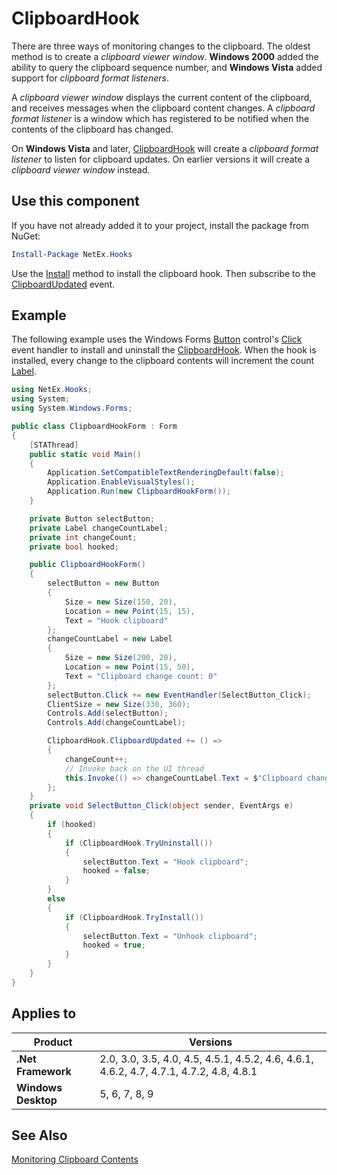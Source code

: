 # ClipboardHook

There are three ways of monitoring changes to the clipboard. The oldest method is to create a _clipboard viewer window_. **Windows 2000** added the ability to query the clipboard sequence number, and **Windows Vista** added support for _clipboard format listeners_.

A _clipboard viewer window_ displays the current content of the clipboard, and receives messages when the clipboard content changes. A _clipboard format listener_ is a window which has registered to be notified when the contents of the clipboard has changed.

On **Windows Vista** and later, [ClipboardHook](xref:NetEx.Hooks.ClipboardHook) will create a _clipboard format listener_ to listen for clipboard updates. On earlier versions it will create a _clipboard viewer window_ instead.
    
## Use this component

If you have not already added it to your project, install the package from NuGet:

```powershell
Install-Package NetEx.Hooks
```

Use the [Install](xref:NetEx.Hooks.ClipboardHook.Install) method to install the clipboard hook. Then subscribe to the [ClipboardUpdated](xref:NetEx.Hooks.ClipboardHook.ClipboardUpdated) event.

## Example

The following example uses the Windows Forms [Button](xref:System.Windows.Forms.Button) control's [Click](xref:System.Windows.Forms.Control.Click) event handler to install and uninstall the [ClipboardHook](xref:NetEx.Hooks.ClipboardHook). When the hook is installed, every change to the clipboard contents will increment the count [Label](xref:System.Windows.Forms.Label).

```csharp
using NetEx.Hooks;
using System;
using System.Windows.Forms;

public class ClipboardHookForm : Form
{
    [STAThread]
    public static void Main()
    {
        Application.SetCompatibleTextRenderingDefault(false);
        Application.EnableVisualStyles();
        Application.Run(new ClipboardHookForm());
    }

    private Button selectButton;
    private Label changeCountLabel;
    private int changeCount;
    private bool hooked;

    public ClipboardHookForm()
    {
        selectButton = new Button
        {
            Size = new Size(150, 20),
            Location = new Point(15, 15),
            Text = "Hook clipboard"
        };
        changeCountLabel = new Label
        {
            Size = new Size(200, 20),
            Location = new Point(15, 50),
            Text = "Clipboard change count: 0"
        };
        selectButton.Click += new EventHandler(SelectButton_Click);
        ClientSize = new Size(330, 360);
        Controls.Add(selectButton);
        Controls.Add(changeCountLabel);

        ClipboardHook.ClipboardUpdated += () =>
        {
            changeCount++;
            // Invoke back on the UI thread
            this.Invoke(() => changeCountLabel.Text = $"Clipboard change count: {changeCount}");
        };
    }
    private void SelectButton_Click(object sender, EventArgs e)
    {
        if (hooked)
        {
            if (ClipboardHook.TryUninstall())
            {
                selectButton.Text = "Hook clipboard";
                hooked = false;
            }
        }
        else
        {
            if (ClipboardHook.TryInstall())
            {
                selectButton.Text = "Unhook clipboard";
                hooked = true;
            }
        }
    }
}
```

## Applies to

Product             | Versions
--------------------|---------
**.Net Framework**  | 2.0, 3.0, 3.5, 4.0, 4.5, 4.5.1, 4.5.2, 4.6, 4.6.1, 4.6.2, 4.7, 4.7.1, 4.7.2, 4.8, 4.8.1
**Windows Desktop** | 5, 6, 7, 8, 9

## See Also

[Monitoring Clipboard Contents](https://learn.microsoft.com/en-us/windows/win32/dataxchg/using-the-clipboard#monitoring-clipboard-contents)